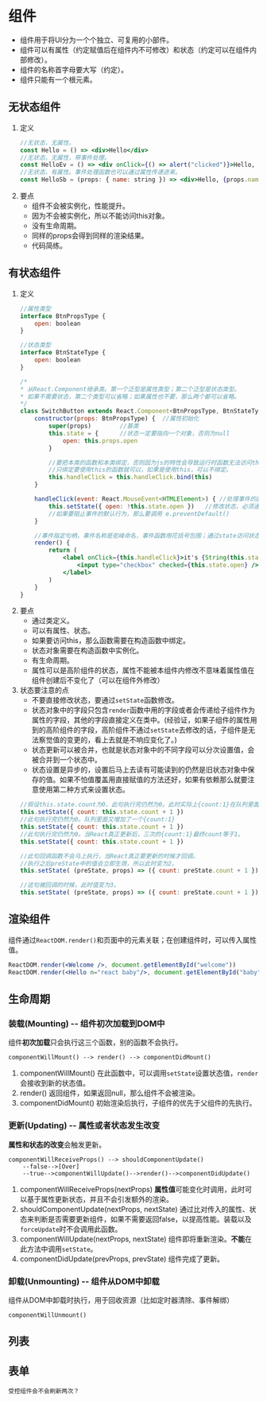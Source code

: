 # 组件

* 组件用于将UI分为一个个独立、可复用的小部件。  
* 组件可以有属性（约定赋值后在组件内不可修改）和状态（约定可以在组件内部修改）。  
* 组件的名称首字母要大写（约定）。
* 组件只能有一个根元素。

## 无状态组件

1. 定义
    ```jsx
    //无状态，无属性。
    const Hello = () => <div>Hello</div>
    //无状态，无属性，带事件处理。
    const HelloEv = () => <div onClick={() => alert("clicked")}>Hello, click me.</div>  
    //无状态，有属性。事件处理函数也可以通过属性传递进来。
    const HelloSb = (props: { name: string }) => <div>Hello, {props.name}</div>
    ```
1. 要点
    * 组件不会被实例化，性能提升。
    * 因为不会被实例化，所以不能访问this对象。
    * 没有生命周期。
    * 同样的props会得到同样的渲染结果。
    * 代码简练。

## 有状态组件

1. 定义
    ```jsx
    //属性类型
    interface BtnPropsType {
        open: boolean
    }

    //状态类型
    interface BtnStateType {
        open: boolean
    }

    /*
    * 从React.Component继承类。第一个泛型是属性类型；第二个泛型是状态类型。
    * 如果不需要状态，第二个类型可以省略；如果属性也不要，那么两个都可以省略。
    */
    class SwitchButton extends React.Component<BtnPropsType, BtnStateType> {
        constructor(props: BtnPropsType) {  //属性初始化
            super(props)        //基类
            this.state = {      //状态一定要指向一个对象，否则为null
                open: this.props.open
            }

            //要把本类的函数和本类绑定，否则因为js的特性会导致运行时函数无法访问this。
            //只绑定要使用this的函数就可以，如果是使用this，可以不绑定。
            this.handleClick = this.handleClick.bind(this)
        }

        handleClick(event: React.MouseEvent<HTMLElement>) { //处理事件的函数
            this.setState({ open: !this.state.open })   //修改状态，必须通过函数修改
            //如果要阻止事件的默认行为，那么要调用 e.preventDefault()
        }

        //事件指定句柄，事件名称是驼峰命名，事件函数用花括号包围；通过state访问状态。
        render() {
            return (
                <label onClick={this.handleClick}>it's {String(this.state.open)}
                    <input type="checkbox" checked={this.state.open} />
                </label>
            )
        }
    }
    ```
1. 要点
    * 通过类定义。
    * 可以有属性、状态。
    * 如果要访问this，那么函数需要在构造函数中绑定。
    * 状态对象需要在构造函数中实例化。
    * 有生命周期。
    * 属性可以是高阶组件的状态，属性不能被本组件内修改不意味着属性值在组件创建后不变化了（可以在组件外修改）
1. 状态要注意的点
    * 不要直接修改状态，要通过`setState`函数修改。
    * 状态对象中的字段只包含`render`函数中用的字段或者会传递给子组件作为属性的字段，其他的字段直接定义在类中。(经验证，如果子组件的属性用到的高阶组件的字段，高阶组件不通过`setState`去修改的话，子组件是无法察觉值的变更的，看上去就是不响应变化了。)
    * 状态更新可以被合并，也就是状态对象中的不同字段可以分次设置值，会被合并到一个状态中。
    * 状态设置是异步的，设置后马上去读有可能读到的仍然是旧状态对象中保存的值。如果不怕值覆盖用直接赋值的方法还好，如果有依赖那么就要注意使用第二种方式来设置状态。
    ```jsx
    //假设this.state.count为0，此句执行完仍然为0。此时实际上{count:1}在队列里面存着。
    this.setState({ count: this.state.count + 1 })  
    //此句执行完仍然为0。队列里面又增加了一个{count:1}
    this.setState({ count: this.state.count + 1 })  
    //此句执行完仍然为0。当React真正更新后，三次的{count:1}最终count等于1。
    this.setState({ count: this.state.count + 1 })  

    //此句回调函数不会马上执行，当React真正要更新的时候才回调。
    //执行之后preState中的值会立即生效，所以此时变为2。
    this.setState( (preState, props) => ({ count: preState.count + 1 }) )

    //这句被回调的时候，此时值变为3。
    this.setState( (preState, props) => ({ count: preState.count + 1 }) )
    ```

## 渲染组件

组件通过`ReactDOM.render()`和页面中的元素关联；在创建组件时，可以传入属性值。

```jsx
ReactDOM.render(<Welcome />, document.getElementById("welcome"))
ReactDOM.render(<Hello n="react baby"/>, document.getElementById("baby"))       //传递属性值
```

## 生命周期

### 装载(Mounting) -- 组件初次加载到DOM中

组件**初次加载**只会执行这三个函数，别的函数不会执行。

```fc
componentWillMount() --> render() --> componentDidMount()
```

1. componentWillMount() 在此函数中，可以调用`setState`设置状态值，`render`会接收到新的状态值。
1. render() 返回组件，如果返回null，那么组件不会被渲染。
1. componentDidMount() 初始渲染后执行，子组件的优先于父组件的先执行。

### 更新(Updating) -- 属性或者状态发生改变

**属性和状态的改变**会触发更新。

```fc
componentWillReceiveProps() --> shouldComponentUpdate()
    --false-->[Over]  
    --true-->componentWillUpdate()-->render()-->componentDidUpdate()
```

1. componentWillReceiveProps(nextProps) **属性值**可能变化时调用，此时可以基于属性更新状态，并且不会引发额外的渲染。
1. shouldComponentUpdate(nextProps, nextState) 通过比对传入的属性、状态来判断是否需要更新组件，如果不需要返回false，以提高性能。装载以及`forceUpdate`时不会调用此函数。
1. componentWillUpdate(nextProps, nextState) 组件即将重新渲染。**不能**在此方法中调用`setState`。
1. componentDidUpdate(prevProps, prevState) 组件完成了更新。

### 卸载(Unmounting) -- 组件从DOM中卸载

组件从DOM中卸载时执行，用于回收资源（比如定时器清除、事件解绑）

```fc
componentWillUnmount()
```

## 列表

## 表单
    受控组件会不会刷新两次？
